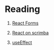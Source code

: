 # Reading  

1. [React Forms](https://reactjs.org/docs/forms.html)

2. [React on scrimba](https://scrimba.com/learn/learnreact/watch-for-input-changes-in-react-co1bc45cd92a4e5e4aea7cc45)

3. [useEffect](https://stackoverflow.com/questions/24502898/show-or-hide-element-in-react)

